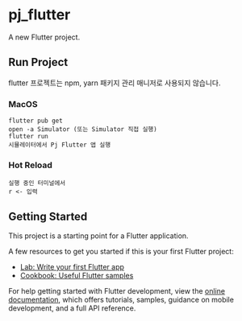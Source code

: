 # pj_flutter

A new Flutter project.

## Run Project
flutter 프로젝트는 npm, yarn 패키지 관리 매니저로 사용되지 않습니다.

### MacOS
```
flutter pub get
open -a Simulator (또는 Simulator 직접 실행)
flutter run
시뮬레이터에서 Pj Flutter 앱 실행
```

### Hot Reload
```
실행 중인 터미널에서
r <- 입력
```

## Getting Started

This project is a starting point for a Flutter application.

A few resources to get you started if this is your first Flutter project:

- [Lab: Write your first Flutter app](https://docs.flutter.dev/get-started/codelab)
- [Cookbook: Useful Flutter samples](https://docs.flutter.dev/cookbook)

For help getting started with Flutter development, view the
[online documentation](https://docs.flutter.dev/), which offers tutorials,
samples, guidance on mobile development, and a full API reference.
